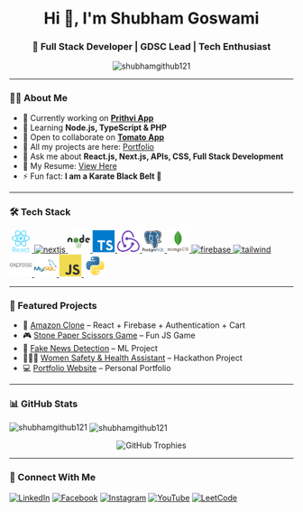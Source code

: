 <h1 align="center">Hi 👋, I'm Shubham Goswami</h1>
<h3 align="center">🚀 Full Stack Developer | GDSC Lead | Tech Enthusiast</h3>

<p align="center"> 
  <img src="https://komarev.com/ghpvc/?username=shubhamgithub121&label=Profile%20views&color=0e75b6&style=flat" alt="shubhamgithub121" /> 
</p>

---

### 👨‍💻 About Me  
- 🔭 Currently working on **[Prithvi App](https://shubhamgithub121.github.io/GDSC/index.html)**  
- 🌱 Learning **Node.js, TypeScript & PHP**  
- 👯 Open to collaborate on **[Tomato App](https://tomato-app2.vercel.app/)**  
- 💼 All my projects are here: [Portfolio](https://gleaming-entremet-efc57f.netlify.app/)  
- 💬 Ask me about **React.js, Next.js, APIs, CSS, Full Stack Development**  
- 📄 My Resume: [View Here](https://drive.google.com/file/d/1rJhsV_yKuivZAifbHJ_GT-psAHb3XlvS/view?usp=sharing)  
- ⚡ Fun fact: **I am a Karate Black Belt 🥋**  

---

### 🛠️ Tech Stack  
<p align="left"> 
<a href="https://reactjs.org/" target="_blank"> <img src="https://raw.githubusercontent.com/devicons/devicon/master/icons/react/react-original-wordmark.svg" alt="react" width="40" height="40"/> </a>
<a href="https://nextjs.org/" target="_blank"> <img src="https://cdn.worldvectorlogo.com/logos/nextjs-2.svg" alt="nextjs" width="40" height="40"/> </a>
<a href="https://nodejs.org" target="_blank"> <img src="https://raw.githubusercontent.com/devicons/devicon/master/icons/nodejs/nodejs-original-wordmark.svg" alt="nodejs" width="40" height="40"/> </a>
<a href="https://www.typescriptlang.org/" target="_blank"> <img src="https://raw.githubusercontent.com/devicons/devicon/master/icons/typescript/typescript-original.svg" alt="typescript" width="40" height="40"/> </a>
<a href="https://redux.js.org" target="_blank"> <img src="https://raw.githubusercontent.com/devicons/devicon/master/icons/redux/redux-original.svg" alt="redux" width="40" height="40"/> </a>
<a href="https://www.postgresql.org" target="_blank"> <img src="https://raw.githubusercontent.com/devicons/devicon/master/icons/postgresql/postgresql-original-wordmark.svg" alt="postgresql" width="40" height="40"/> </a>
<a href="https://www.mongodb.com/" target="_blank"> <img src="https://raw.githubusercontent.com/devicons/devicon/master/icons/mongodb/mongodb-original-wordmark.svg" alt="mongodb" width="40" height="40"/> </a>
<a href="https://firebase.google.com/" target="_blank"> <img src="https://www.vectorlogo.zone/logos/firebase/firebase-icon.svg" alt="firebase" width="40" height="40"/> </a>
<a href="https://tailwindcss.com/" target="_blank"> <img src="https://www.vectorlogo.zone/logos/tailwindcss/tailwindcss-icon.svg" alt="tailwind" width="40" height="40"/> </a>
<a href="https://expressjs.com" target="_blank"> <img src="https://raw.githubusercontent.com/devicons/devicon/master/icons/express/express-original-wordmark.svg" alt="express" width="40" height="40"/> </a>
<a href="https://www.mysql.com/" target="_blank"> <img src="https://raw.githubusercontent.com/devicons/devicon/master/icons/mysql/mysql-original-wordmark.svg" alt="mysql" width="40" height="40"/> </a>
<a href="https://developer.mozilla.org/en-US/docs/Web/JavaScript" target="_blank"> <img src="https://raw.githubusercontent.com/devicons/devicon/master/icons/javascript/javascript-original.svg" alt="javascript" width="40" height="40"/> </a>
<a href="https://www.python.org" target="_blank"> <img src="https://raw.githubusercontent.com/devicons/devicon/master/icons/python/python-original.svg" alt="python" width="40" height="40"/> </a>
</p>

---

### 🚀 Featured Projects  
- 🛒 [Amazon Clone](https://github.com/shubhamgithub121/amazon-clone) – React + Firebase + Authentication + Cart  
- 🎮 [Stone Paper Scissors Game](https://github.com/shubhamgithub121/stone-paper-scissors) – Fun JS Game  
- 📰 [Fake News Detection](https://github.com/shubhamgithub121/fake-news-detection) – ML Project  
- 🧑‍🤝‍🧑 [Women Safety & Health Assistant](https://github.com/shubhamgithub121/women-safety-app) – Hackathon Project  
- 💻 [Portfolio Website](https://gleaming-entremet-efc57f.netlify.app/) – Personal Portfolio  

---

### 📊 GitHub Stats  
<p><img align="left" src="https://github-readme-stats.vercel.app/api/top-langs?username=shubhamgithub121&show_icons=true&locale=en&layout=compact" alt="shubhamgithub121" /></p>  

<p>&nbsp;<img align="center" src="https://github-readme-stats.vercel.app/api?username=shubhamgithub121&show_icons=true&locale=en" alt="shubhamgithub121" /></p>  

<p align="center">
  <img src="https://github-profile-trophy.vercel.app/?username=shubhamgithub121&theme=tokyonight&no-frame=true&margin-w=15" alt="GitHub Trophies"/>
</p>

---

### 🤝 Connect With Me  
<p align="left">
<a href="https://www.linkedin.com/in/shubham-goswami-44761725a/" target="blank"><img align="center" src="https://raw.githubusercontent.com/rahuldkjain/github-profile-readme-generator/master/src/images/icons/Social/linked-in-alt.svg" alt="LinkedIn" height="30" width="40" /></a>
<a href="https://fb.com/shubham champ" target="blank"><img align="center" src="https://raw.githubusercontent.com/rahuldkjain/github-profile-readme-generator/master/src/images/icons/Social/facebook.svg" alt="Facebook" height="30" width="40" /></a>
<a href="https://instagram.com/shubhamm.123_" target="blank"><img align="center" src="https://raw.githubusercontent.com/rahuldkjain/github-profile-readme-generator/master/src/images/icons/Social/instagram.svg" alt="Instagram" height="30" width="40" /></a>
<a href="https://www.youtube.com/c/shubham goswami [dtu]" target="blank"><img align="center" src="https://raw.githubusercontent.com/rahuldkjain/github-profile-readme-generator/master/src/images/icons/Social/youtube.svg" alt="YouTube" height="30" width="40" /></a>
<a href="https://www.leetcode.com/shubham goswami" target="blank"><img align="center" src="https://raw.githubusercontent.com/rahuldkjain/github-profile-readme-generator/master/src/images/icons/Social/leet-code.svg" alt="LeetCode" height="30" width="40" /></a>
</p>
